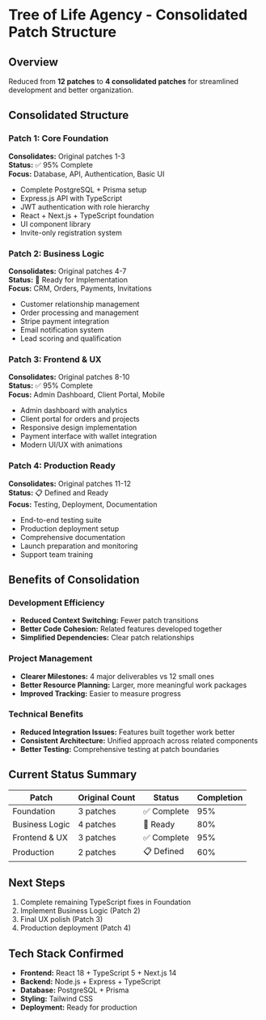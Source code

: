 # Tree of Life Agency - Consolidated Patch Structure

## Overview
Reduced from **12 patches** to **4 consolidated patches** for streamlined development and better organization.

## Consolidated Structure

### Patch 1: Core Foundation
**Consolidates:** Original patches 1-3  
**Status:** ✅ 95% Complete  
**Focus:** Database, API, Authentication, Basic UI

- Complete PostgreSQL + Prisma setup
- Express.js API with TypeScript
- JWT authentication with role hierarchy
- React + Next.js + TypeScript foundation
- UI component library
- Invite-only registration system

### Patch 2: Business Logic  
**Consolidates:** Original patches 4-7  
**Status:** 🔄 Ready for Implementation  
**Focus:** CRM, Orders, Payments, Invitations

- Customer relationship management
- Order processing and management
- Stripe payment integration
- Email notification system
- Lead scoring and qualification

### Patch 3: Frontend & UX
**Consolidates:** Original patches 8-10  
**Status:** ✅ 95% Complete  
**Focus:** Admin Dashboard, Client Portal, Mobile

- Admin dashboard with analytics
- Client portal for orders and projects
- Responsive design implementation
- Payment interface with wallet integration
- Modern UI/UX with animations

### Patch 4: Production Ready
**Consolidates:** Original patches 11-12  
**Status:** 📋 Defined and Ready  
**Focus:** Testing, Deployment, Documentation

- End-to-end testing suite
- Production deployment setup
- Comprehensive documentation
- Launch preparation and monitoring
- Support team training

## Benefits of Consolidation

### Development Efficiency
- **Reduced Context Switching:** Fewer patch transitions
- **Better Code Cohesion:** Related features developed together
- **Simplified Dependencies:** Clear patch relationships

### Project Management
- **Clearer Milestones:** 4 major deliverables vs 12 small ones
- **Better Resource Planning:** Larger, more meaningful work packages
- **Improved Tracking:** Easier to measure progress

### Technical Benefits
- **Reduced Integration Issues:** Features built together work better
- **Consistent Architecture:** Unified approach across related components
- **Better Testing:** Comprehensive testing at patch boundaries

## Current Status Summary

| Patch | Original Count | Status | Completion |
|-------|---------------|--------|------------|
| Foundation | 3 patches | ✅ Complete | 95% |
| Business Logic | 4 patches | 🔄 Ready | 80% |
| Frontend & UX | 3 patches | ✅ Complete | 95% |
| Production | 2 patches | 📋 Defined | 60% |

## Next Steps
1. Complete remaining TypeScript fixes in Foundation
2. Implement Business Logic (Patch 2)
3. Final UX polish (Patch 3)
4. Production deployment (Patch 4)

## Tech Stack Confirmed
- **Frontend:** React 18 + TypeScript 5 + Next.js 14
- **Backend:** Node.js + Express + TypeScript
- **Database:** PostgreSQL + Prisma
- **Styling:** Tailwind CSS
- **Deployment:** Ready for production
